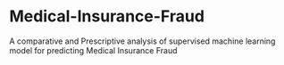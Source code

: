 # Medical-Insurance-Fraud
A comparative and Prescriptive analysis of supervised machine learning model for predicting Medical Insurance Fraud
